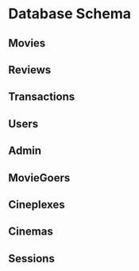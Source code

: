 # Database Schema

## Movies

## Reviews

## Transactions

## Users

## Admin

## MovieGoers

## Cineplexes

## Cinemas

## Sessions
